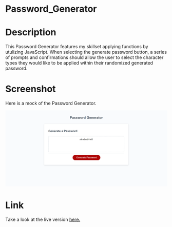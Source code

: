 # Password_Generator
# Description
This Password Generator features my skillset applying functions by utulizing JavaScript. When selecting the generate password button, a series of prompts and confirmations should allow the user to select the character types they would like to be applied within their randomized generated password.

# Screenshot
Here is a mock of the Password Generator.

![Password_Generator](Assets/screenshotPG.png)

# Link
Take a look at the live version [here.](https://ianaac27.github.io/Password_Generator/)
